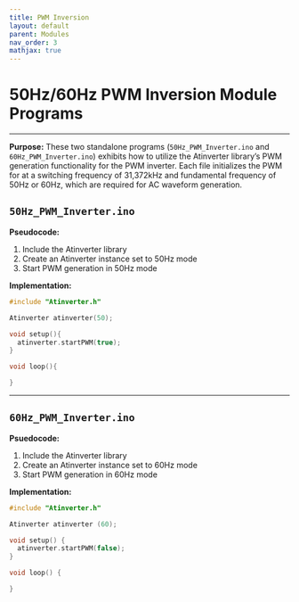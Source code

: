 ```yaml
---
title: PWM Inversion
layout: default
parent: Modules
nav_order: 3
mathjax: true
---
```


# **50Hz/60Hz PWM Inversion Module Programs**
---

**Purpose:** These two standalone programs (`50Hz_PWM_Inverter.ino` and `60Hz_PWM_Inverter.ino`) exhibits how to utilize the Atinverter library’s PWM generation functionality for the PWM inverter. Each file initializes the PWM for at a switching frequency of 31,372kHz and fundamental frequency of 50Hz or 60Hz, which are required for AC waveform generation.

## `50Hz_PWM_Inverter.ino`

**Pseudocode:**
1. Include the Atinverter library
2. Create an Atinverter instance set to 50Hz mode
3. Start PWM generation in 50Hz mode

**Implementation:**
```cpp
#include "Atinverter.h"

Atinverter atinverter(50);

void setup(){
  atinverter.startPWM(true);
}

void loop(){

}
```

---

## `60Hz_PWM_Inverter.ino`

**Psuedocode:**
1. Include the Atinverter library
2. Create an Atinverter instance set to 60Hz mode
3. Start PWM generation in 60Hz mode

**Implementation:**
```cpp
#include "Atinverter.h"

Atinverter atinverter (60);

void setup() {
  atinverter.startPWM(false);
}

void loop() {

}
```

